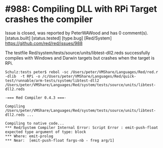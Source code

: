 
#988: Compiling DLL with RPi Target crashes the compiler
================================================================================
Issue is closed, was reported by PeterWAWood and has 0 comment(s).
[status.built] [status.tested] [type.bug] [Red/System]
<https://github.com/red/red/issues/988>

The testfile Red/system/tests/source/units/libtest-dll2.reds successfully compiles with Windows and Darwin targets but crashes when the target is RPi.

```
Schulz:tests peter$ rebol -sc /Users/peter/VMShare/Languages/Red/red.r -dlib  -t RPi -o /c/Users/peter/VMShare/Languages/Red/quick-test/runnable/arm-tests/system/libtest-dll2 /Users/peter/VMShare/Languages/Red/system/tests/source/units/libtest-dll2.reds

-=== Red Compiler 0.4.3 ===- 

Compiling /Users/peter/VMShare/Languages/Red/system/tests/source/units/libtest-dll2.reds ...

Compiling to native code...
*** Red/System Compiler Internal Error: Script Error : emit-push-float expected type argument of type: block 
*** Where: emit-prolog 
*** Near:  [emit-push-float fargs-nb - freg arg/1] 
```



